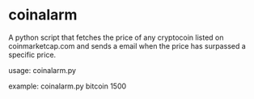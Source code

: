 # coinalarm
A python script that fetches the price of any cryptocoin listed on coinmarketcap.com and sends a email when the price has surpassed a specific price.

usage: coinalarm.py <name-of-cryptocoin> <alarm-price-in-dollars>

example: coinalarm.py bitcoin 1500
